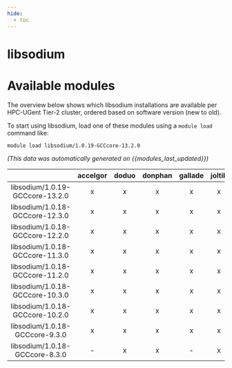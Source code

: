 ```yaml
---
hide:
  - toc
---
```


libsodium
=========

# Available modules


The overview below shows which libsodium installations are available per HPC-UGent Tier-2 cluster, ordered based on software version (new to old).

To start using libsodium, load one of these modules using a `module load` command like:

```shell
module load libsodium/1.0.19-GCCcore-13.2.0
```

*(This data was automatically generated on {{modules_last_updated}})*  

| |accelgor|doduo|donphan|gallade|joltik|shinx|skitty|
| :---: | :---: | :---: | :---: | :---: | :---: | :---: | :---: |
|libsodium/1.0.19-GCCcore-13.2.0|x|x|x|x|x|x|x|
|libsodium/1.0.18-GCCcore-12.3.0|x|x|x|x|x|x|x|
|libsodium/1.0.18-GCCcore-12.2.0|x|x|x|x|x|-|-|
|libsodium/1.0.18-GCCcore-11.3.0|x|x|x|x|x|x|-|
|libsodium/1.0.18-GCCcore-11.2.0|x|x|x|x|x|-|-|
|libsodium/1.0.18-GCCcore-10.3.0|x|x|x|x|x|-|-|
|libsodium/1.0.18-GCCcore-10.2.0|x|x|x|x|x|-|-|
|libsodium/1.0.18-GCCcore-9.3.0|x|x|x|x|x|-|-|
|libsodium/1.0.18-GCCcore-8.3.0|-|x|x|-|x|-|-|
